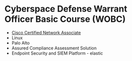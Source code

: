 # Cyberspace Defense Warrant Officer Basic Course (WOBC) 
* [Cisco Certified Network Associate](https://github.com/anakisst/Education/blob/main/WOBC/CCNA)
* Linux
* Palo Alto
* Assured Compliance Assessment Solution
* Endpoint Security and SIEM Platform - elastic 
